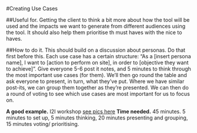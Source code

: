 #Creating Use Cases

##Useful for. 
Getting the client to think a bit more about how the tool will be used and the impacts we want to generate from different audiences using the tool. It should also help them prioritise th must haves with the nice to haves. 

##How to do it. 
This should build on a discussion about personas. Do that first before this. Each use case has a certain structure: “As a [insert persona name], I want to [action to perform on site], in order to [objective they want to achieve]”. Give everyone 5-6 post it notes, and 5 minutes to think through the most important use cases (for them). We’ll then go round the table and ask everyone to present, in turn, what they’ve put. Where we have similar post-its, we can group them together as they’re presented. We can then do a round of voting to see which use cases are most important for us to focus on. 

**A good example.** I2I workshop [see pics here](https://drive.google.com/drive/u/0/folders/0B9iu7Qcff3aBMmdTNU1oWEdFWjQ)
**Time needed.** 45 minutes. 5 minutes to set up, 5 minutes thinking, 20 minutes presenting and grouping, 15 minutes voting/ prioritising. 